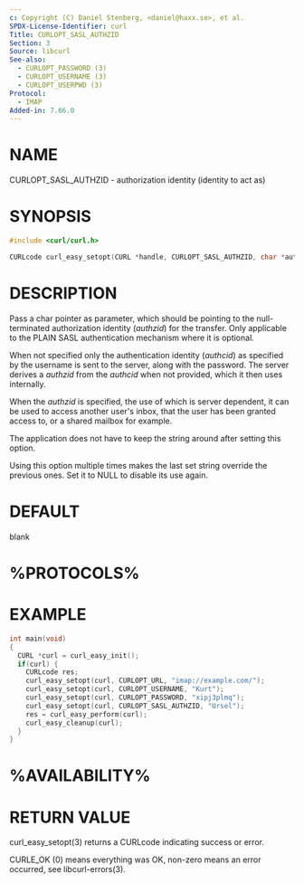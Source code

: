 ```yaml
---
c: Copyright (C) Daniel Stenberg, <daniel@haxx.se>, et al.
SPDX-License-Identifier: curl
Title: CURLOPT_SASL_AUTHZID
Section: 3
Source: libcurl
See-also:
  - CURLOPT_PASSWORD (3)
  - CURLOPT_USERNAME (3)
  - CURLOPT_USERPWD (3)
Protocol:
  - IMAP
Added-in: 7.66.0
---
```


# NAME

CURLOPT_SASL_AUTHZID - authorization identity (identity to act as)

# SYNOPSIS

~~~c
#include <curl/curl.h>

CURLcode curl_easy_setopt(CURL *handle, CURLOPT_SASL_AUTHZID, char *authzid);
~~~

# DESCRIPTION

Pass a char pointer as parameter, which should be pointing to the
null-terminated authorization identity (*authzid*) for the transfer. Only
applicable to the PLAIN SASL authentication mechanism where it is optional.

When not specified only the authentication identity (*authcid*) as specified
by the username is sent to the server, along with the password. The server
derives a *authzid* from the *authcid* when not provided, which it then uses
internally.

When the *authzid* is specified, the use of which is server dependent, it can
be used to access another user's inbox, that the user has been granted access
to, or a shared mailbox for example.

The application does not have to keep the string around after setting this
option.

Using this option multiple times makes the last set string override the
previous ones. Set it to NULL to disable its use again.

# DEFAULT

blank

# %PROTOCOLS%

# EXAMPLE

~~~c
int main(void)
{
  CURL *curl = curl_easy_init();
  if(curl) {
    CURLcode res;
    curl_easy_setopt(curl, CURLOPT_URL, "imap://example.com/");
    curl_easy_setopt(curl, CURLOPT_USERNAME, "Kurt");
    curl_easy_setopt(curl, CURLOPT_PASSWORD, "xipj3plmq");
    curl_easy_setopt(curl, CURLOPT_SASL_AUTHZID, "Ursel");
    res = curl_easy_perform(curl);
    curl_easy_cleanup(curl);
  }
}
~~~

# %AVAILABILITY%

# RETURN VALUE

curl_easy_setopt(3) returns a CURLcode indicating success or error.

CURLE_OK (0) means everything was OK, non-zero means an error occurred, see
libcurl-errors(3).
